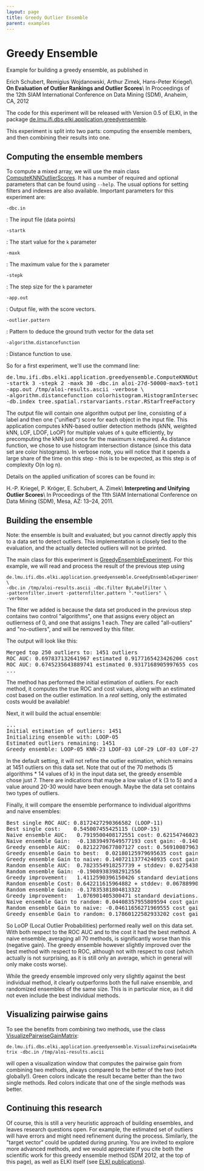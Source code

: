 ```yaml
---
layout: page
title: Greedy Outlier Ensemble
parent: examples
---
```



Greedy Ensemble
===============

Example for building a greedy ensemble, as published in

Erich Schubert, Remigius Wojdanowski, Arthur Zimek, Hans-Peter Kriegel\\
**On Evaluation of Outlier Rankings and Outlier Scores**\\
In Proceedings of the 12th SIAM International Conference on Data Mining (SDM), Anaheim, CA, 2012

The code for this experiment will be released with Version 0.5 of ELKI, in the package [de.lmu.ifi.dbs.elki.application.greedyensemble](/releases/current/doc/de/lmu/ifi/dbs/elki/application/greedyensemble.html).

This experiment is split into two parts: computing the ensemble members, and then combining their results into one.

Computing the ensemble members
------------------------------

To compute a mixed array, we will use the main class [ComputeKNNOutlierScores](/releases/current/doc/de/lmu/ifi/dbs/elki/application/greedyensemble/ComputeKNNOutlierScores.html). It has a number of required and optional parameters that can be found using `--help`. The usual options for setting filters and indexes are also available. Important parameters for this experiment are:


`-dbc.in`

:  The input file (data points)

`-startk`

:  The start value for the `k` parameter

`-maxk`

:  The maximum value for the `k` parameter

`-stepk`

:  The step size for the `k` parameter

`-app.out`

:  Output file, with the score vectors.

`-outlier.pattern`

:  Pattern to deduce the ground truth vector for the data set

`-algorithm.distancefunction`

:  Distance function to use.

So for a first experiment, we'll use the command line:
<pre>
de.lmu.ifi.dbs.elki.application.greedyensemble.ComputeKNNOutlierScores \
-startk 3 -stepk 2 -maxk 30 -dbc.in aloi-27d-50000-max5-tot1508.csv.gz \
-app.out /tmp/aloi-results.ascii -verbose \
-algorithm.distancefunction colorhistogram.HistogramIntersectionDistanceFunction \
-db.index tree.spatial.rstarvariants.rstar.RStarTreeFactory
</pre>

The output file will contain one algorithm output per line, consisting of a label and then one ("unified") score for each object in the input file. This application computes kNN-based outlier detection methods (kNN, weighted kNN, LOF, LDOF, LoOP) for multiple values of `k` quite efficiently, by precomputing the kNN just once for the maximum `k` required. As distance function, we chose to use histogram intersection distance (since this data set are color histograms). In verbose note, you will notice that it spends a large share of the time on this step - this is to be expected, as this step is of complexity O(n log n).

Details on the applied unification of scores can be found in:

H.-P. Kriegel, P. Kröger, E. Schubert, A. Zimek\\
**Interpreting and Unifying Outlier Scores**\\
In Proceedings of the 11th SIAM International Conference on Data Mining (SDM), Mesa, AZ: 13–24, 2011.

Building the ensemble
---------------------

Note: the ensemble is built and evaluated; but you cannot directly apply this to a data set to detect outliers. This implementation is closely tied to the evaluation, and the actually detected outliers will not be printed.

The main class for this experiment is [GreedyEnsembleExperiment](/releases/current/doc/de/lmu/ifi/dbs/elki/application/greedyensemble/GreedyEnsembleExperiment.html). For this example, we will read and process the result of the previous step using
```
de.lmu.ifi.dbs.elki.application.greedyensemble.GreedyEnsembleExperiment \
-dbc.in /tmp/aloi-results.ascii -dbc.filter ByLabelFilter \
-patternfilter.invert -patternfilter.pattern ".*outliers" \
-verbose
```

The filter we added is because the data set produced in the previous step contains two control "algorithms", one that assigns every object an outlierness of 0, and one that assigns 1 each. They are called "all-outliers" and "no-outliers", and will be removed by this filter.

The output will look like this:

<pre>
Merged top 250 outliers to: 1451 outliers
ROC AUC: 0.697837132641967 estimated 0.9177165423426206 cost 0.7737280482507285 KNN-03
ROC AUC: 0.6745235643889741 estimated 0.9317168905997655 cost 0.8008212342922019 KNN-05
...
</pre>

The method has performed the initial estimation of outliers. For each method, it computes the true ROC and cost values, along with an estimated cost based on the outlier estimation. In a *real* setting, only the estimated costs would be available!

Next, it will build the actual ensemble:

<pre>
...
Initial estimation of outliers: 1451
Initializing ensemble with: LOOP-05
Estimated outliers remaining: 1451
Greedy ensemble: LOOP-05 KNN-23 LDOF-03 LOF-29 LOF-03 LOF-27 LOOP-03
</pre>

In the default setting, it will not refine the outlier estimation, which remains at 1451 outliers on this data set. Note that out of the 70 methods (5 algorithms \* 14 values of k) in the input data set, the greedy ensemble chose just 7. There are indications that maybe a low value of k (3 to 5) and a value around 20-30 would have been enough. Maybe the data set contains two types of outliers.

Finally, it will compare the ensemble performance to individual algorithms and naive ensembles:

<pre>
Best single ROC AUC: 0.8172427290366582 (LOOP-11)
Best single cost:    0.545007455425115 (LOOP-15)
Naive ensemble AUC:   0.7919500408172551 cost: 0.621547460233804
Naive ensemble Gain:  -0.13839497649577193 cost gain: -0.1404384546427655
Greedy ensemble AUC:  0.8212270677807127 cost: 0.5691008796309247
Greedy ensemble Gain to best:  0.02180125979695635 cost gain: -0.04420751306423232
Greedy ensemble Gain to naive: 0.14072113774240935 cost gain: 0.08438065306091158
Random ensemble AUC:  0.7823554918257739 + stddev: 0.027543898649210474 = 0.8098993904749844
Random ensemble Gain: -0.19089383982912556
Greedy improvement:   1.4112590396150426 standard deviations.
Random ensemble Cost: 0.642211615964882 + stddev: 0.06788990707423054 = 0.6697555146140924
Random ensemble Gain: -0.17835381804813322
Greedy improvement:   1.076901405300471 standard deviations.
Naive ensemble Gain to random: 0.04408357955809594 cost gain: 0.03217655242817641
Random ensemble Gain to naive: -0.04611656271969555 cost gain: -0.033246303867615845
Greedy ensemble Gain to random: 0.17860122582933202 cost gain: 0.11384212698194973
</pre>

So LoOP (Local Outlier Probabilities) performed really well on this data set. With both respect to the ROC AUC and to the cost it had the best method. A naive ensemble, averaging all 70 methods, is significantly worse than this (negative gain). The greedy ensemble however slightly improved over the best method with respect to ROC, although not with respect to cost (which actually is not surprising, as it is still only an average, which in general will only make costs worse).

While the greedy ensemble improved only very slightly against the best individual method, it clearly outperforms both the full naive ensemble, and randomized ensembles of the same size. This is in particular nice, as it did not even include the best individual methods.

Visualizing pairwise gains
--------------------------

To see the benefits from combining two methods, use the class [VisualizePairwiseGainMatrix](/releases/current/doc/de/lmu/ifi/dbs/elki/application/greedyensemble/VisualizePairwiseGainMatrix.html):

`de.lmu.ifi.dbs.elki.application.greedyensemble.VisualizePairwiseGainMatrix -dbc.in /tmp/aloi-results.ascii`

will open a visualization window that computes the pairwise gain from combining two methods, always compared to the better of the two (not globally!). Green colors indicate the result became better than the two single methods. Red colors indicate that one of the single methods was better.

Continuing this research
------------------------

Of course, this is still a very heuristic approach of building ensembles, and leaves research questions open. For example, the estimated set of outliers will have errors and might need refinement during the process. Similarly, the "target vector" could be updated during pruning. You are invited to explore more advanced methods, and we would appreciate if you cite both the scientific work for this greedy ensemble method (SDM 2012, at the top of this page), as well as ELKI itself (see [ELKI publications](/publications)).

